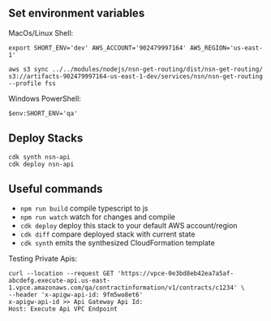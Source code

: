 ## Set environment variables

MacOs/Linux Shell:

```
export SHORT_ENV='dev' AWS_ACCOUNT='902479997164' AWS_REGION='us-east-1'

aws s3 sync ../../modules/nodejs/nsn-get-routing/dist/nsn-get-routing/ s3://artifacts-902479997164-us-east-1-dev/services/nsn/nsn-get-routing --profile fss

```

Windows PowerShell:

```
$env:SHORT_ENV='qa'
```

## Deploy Stacks

```
cdk synth nsn-api
cdk deploy nsn-api
```

## Useful commands

-   `npm run build` compile typescript to js
-   `npm run watch` watch for changes and compile
-   `cdk deploy` deploy this stack to your default AWS account/region
-   `cdk diff` compare deployed stack with current state
-   `cdk synth` emits the synthesized CloudFormation template

Testing Private Apis:

```
curl --location --request GET 'https://vpce-0e3bd8eb42ea7a5af-abcdefg.execute-api.us-east-1.vpce.amazonaws.com/qa/contractinformation/v1/contracts/c1234' \
--header 'x-apigw-api-id: 9fm5wo8et6'
x-apigw-api-id >> Api Gateway Api Id:
Host: Execute Api VPC Endpoint
```
